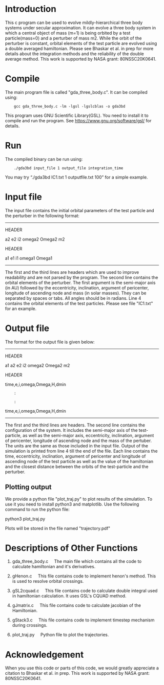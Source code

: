 # Introduction

This c program can be used to evolve mildly-hierarchical three body systems under secular approximation. It can evolve a three body system in which a central object of mass (m=1) is being orbited by a test particle(mass=0) and a perturber of mass m2. While the orbit of the perturber is constant, orbital elements of the test particle are evolved using a double averaged hamiltonian. Please see Bhaskar et al. in prep for more details about the integration methods and the reliability of the double average method. This work is supported by NASA grant: 80NSSC20K0641.

# Compile

The main program file is called  "gda_three_body.c". It can be compiled using:

		gcc gda_three_body.c -lm -lgsl -lgslcblas -o gda3bd
                
This program uses GNU Scientific Library(GSL). You need to install it to compile and run the program. See https://www.gnu.org/software/gsl/ for details. 

# Run

The compiled binary can be run using:

		./gda3bd input_file 1 output_file integration_time
                
You may try “./gda3bd IC1.txt 1 outputfile.txt 100” for a simple example.
		
# Input file		

The input file contains the initial orbital parameters of the test particle and the perturber in the following format:

---
HEADER
        
a2	e2	i2	omega2	Omega2	m2
        
HEADER
        
a1	e1	i1	omega1	Omega1

---
The first and the third lines are headers which are used to improve readability and are not parsed by the program. The second line contains the orbital elements of the perturber. The first argument is the semi-major axis (in AU) followed by the eccentricity, inclination, argument of pericenter, longitude of ascending node and mass (in solar masses). They can be separated by spaces or tabs. All angles should be in radians. Line 4 contains the orbital elements of the test particles. Please see file "IC1.txt" for an example. 


# Output file

The format for the output file is given below:

---
HEADER
        
a1	a2	e2	i2	omega2	Omega2	m2
        
HEADER
        
time,e,i,omega,Omega,H,dmin
        
		:
                
		:
                
time,e,i,omega,Omega,H,dmin
        
---
The first and the third lines are headers. The second line contains the configuration of the system. It includes the semi-major axis of the test-particle, as well as the semi-major axis, eccentricity, inclination, argument of pericenter, longitude of ascending node and the mass of the pertuber. The units are the same as those included in the input file. Output of the simulation is printed from line 4 till the end of the file. Each line contains the time, eccentricity, inclination, argument of pericenter and longitude of ascending node of the test particle as well as the value of the hamiltonian and the closest distance between the orbits of the test-particle and the perturber.  

## Plotting output
We provide a python file "plot_traj.py" to plot results of the simulation. To use it you need to install python3 and matplotlib. Use the following command to run the python file:

python3 plot_traj.py <output filename>
        
Plots will be stored in the file named "trajectory.pdf"



# Descriptions of Other Functions

1. gda_three_body.c
  &nbsp;&nbsp;&nbsp;&nbsp;The main file which contains all the code to calculate hamiltonian and it's derivatives.
  
2. gHenon.c
  &nbsp;&nbsp;&nbsp;&nbsp;This file contains code to implement henon's method. This is used to resolve orbital crossings.
  
3. gSL2cquad.c
  &nbsp;&nbsp;&nbsp;&nbsp;This file contains code to calculate double integral used in hamiltonian calculation. It uses GSL's CQUAD method.
  
4. gJmatrix.c
  &nbsp;&nbsp;&nbsp;&nbsp;This file contains code to calculate jacobian of the Hamiltonian.
  
5. gStack3.c
  &nbsp;&nbsp;&nbsp;&nbsp;This file contains code to implement timestep mechanism during crossings.
  
6. plot_traj.py
  &nbsp;&nbsp;&nbsp;&nbsp;Python file to plot the trajectories.

# Acknowledgement
When you use this code or parts of this code, we would greatly appreciate a citation to Bhaskar et al. in prep. This work is supported by NASA grant: 80NSSC20K0641.
